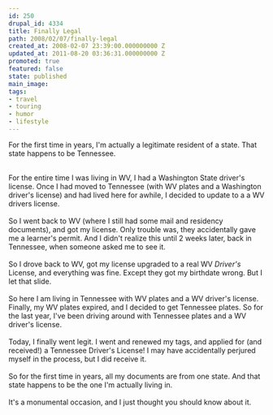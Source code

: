 ```yaml
---
id: 250
drupal_id: 4334
title: Finally Legal
path: 2008/02/07/finally-legal
created_at: 2008-02-07 23:39:00.000000000 Z
updated_at: 2011-08-20 03:36:31.000000000 Z
promoted: true
featured: false
state: published
main_image: 
tags:
- travel
- touring
- humor
- lifestyle
---
```

For the first time in years, I'm actually a legitimate resident of a state. That state happens to be Tennessee.<div><br /></div><div>For the entire time I was living in WV, I had a Washington State driver's license. Once I had moved to Tennessee (with WV plates and a Washington driver's license) and had lived here for awhile, I decided to update to a a WV drivers license.</div><div><br /></div><div>So I went back to WV (where I still had some mail and residency documents), and got my license. Only trouble was, they accidentally gave me a learner's permit. And I didn't realize this until 2 weeks later, back in Tennessee, when someone asked me to see it.</div><div><br /></div><div>So I drove back to WV, got my license upgraded to a real WV <span class="Apple-style-span" style="font-style:italic;">Driver's</span> License, and everything was fine. Except they got my birthdate wrong. But I let that slide.</div><div><br /></div><div>So here I am living in Tennessee with WV plates and a WV driver's license. Finally, my WV plates expired, and I decided to get Tennessee plates. So for the last year, I've been driving around with Tennessee plates and a WV driver's license.<div><br /></div><div>Today, I finally went legit. I went and renewed my tags, and applied for (and received!) a Tennessee Driver's License! I may have accidentally perjured myself in the process, but I did receive it.</div><div><br /></div><div>So for the first time in years, all my documents are from one state. And that state happens to be the one I'm actually living in.</div><div><br /></div><div>It's a monumental occasion, and I just thought you should know about it.</div></div>
